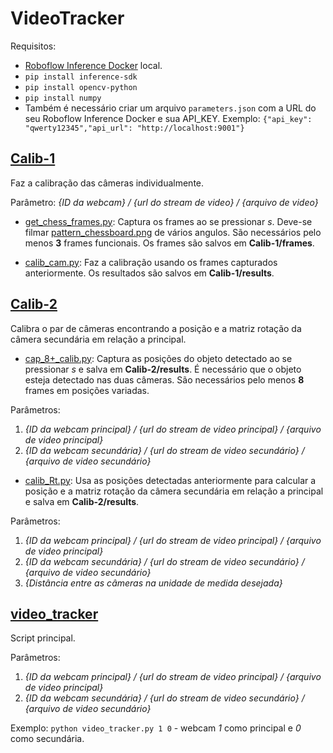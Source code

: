 # VideoTracker

Requisitos:
- [Roboflow Inference Docker](https://inference.roboflow.com/quickstart/docker/) local.
- `pip install inference-sdk`
- `pip install opencv-python`
- `pip install numpy`
- Também é necessário criar um arquivo `parameters.json` com a URL do seu Roboflow Inference Docker e sua API_KEY. Exemplo: `{"api_key": "qwerty12345","api_url": "http://localhost:9001"}`

## [Calib-1](Calib-1)
Faz a calibração das câmeras individualmente. 

Parâmetro: *{ID da webcam} / {url do stream de video} / {arquivo de video}*
- [get_chess_frames.py](Calib-1/get_chess_frames.py): Captura os frames ao se pressionar *s*. Deve-se filmar [pattern_chessboard.png](Calib-1/pattern_chessboard.png) de vários angulos. São necessários pelo menos **3** frames funcionais. Os frames são salvos em **Calib-1/frames**.

- [calib_cam.py](Calib-1/calib_cam.py): Faz a calibração usando os frames capturados anteriormente. Os resultados são salvos em **Calib-1/results**.

## [Calib-2](Calib-2)
Calibra o par de câmeras encontrando a posição e a matriz rotação da câmera secundária em relação a principal. 
- [cap_8+_calib.py](Calib-2/cap_8+_calib.py): Captura as posições do objeto detectado ao se pressionar *s* e salva em **Calib-2/results**. É necessário que o objeto esteja detectado nas duas câmeras. São necessários pelo menos **8** frames em posições variadas.

Parâmetros:
1. *{ID da webcam principal} / {url do stream de video principal} / {arquivo de video principal}*
2. *{ID da webcam secundária} / {url do stream de video secundário} / {arquivo de video secundário}*

- [calib_Rt.py](Calib-2/calib_Rt.py): Usa as posições detectadas anteriormente para calcular a posição e a matriz rotação da câmera secundária em relação a principal e salva em **Calib-2/results**.

Parâmetros:
1. *{ID da webcam principal} / {url do stream de video principal} / {arquivo de video principal}*
2. *{ID da webcam secundária} / {url do stream de video secundário} / {arquivo de video secundário}*
3. *{Distância entre as câmeras na unidade de medida desejada}*

## [video_tracker](video_tracker.py)
Script principal.

Parâmetros:
1. *{ID da webcam principal} / {url do stream de video principal} / {arquivo de video principal}*
2. *{ID da webcam secundária} / {url do stream de video secundário} / {arquivo de video secundário}*

Exemplo: `python video_tracker.py 1 0` - webcam *1* como principal e *0* como secundária.